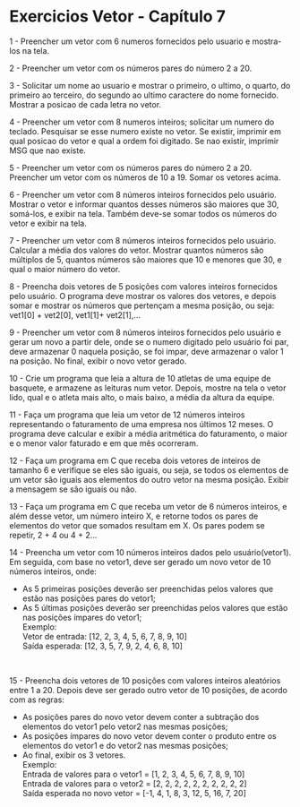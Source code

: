 # Exercicios Vetor - Capítulo 7

1 - Preencher um vetor com 6 numeros fornecidos pelo usuario e mostra-los na tela.
<br>

2 - Preencher um vetor com os números pares do número 2 a 20.
<br>

3 - Solicitar um nome ao usuario e mostrar o primeiro, o ultimo, o quarto, do primeiro ao terceiro, do segundo ao ultimo caractere do nome fornecido. Mostrar a posicao de cada letra no vetor.
 <br>

4 - Preencher um vetor com 8 numeros inteiros; solicitar um numero do teclado. Pesquisar se esse numero existe no vetor. 
	Se existir, imprimir em qual posicao do vetor e qual a ordem foi digitado. Se nao existir, imprimir MSG que nao existe.
<br>

5 - Preencher um vetor com os números pares do número 2 a 20. Preencher um vetor com os números de 10 a 19. Somar os vetores acima.
<br>
    
6 - Preencher um vetor com 8 números inteiros fornecidos pelo usuário. Mostrar o vetor e informar quantos desses números são maiores que 30, somá-los, e exibir na tela. Também deve-se somar todos os números do vetor e exibir na tela.
<br>

7 - Preencher um vetor com 8 números inteiros fornecidos pelo usuário. Calcular a média dos valores do vetor. Mostrar quantos números são múltiplos de 5, quantos números são maiores que 10 e menores que 30, e qual o maior número do vetor.
<br>

8 - Preencha dois vetores de 5 posições com valores inteiros fornecidos pelo usuário. O programa deve mostrar os valores dos vetores, e depois somar e mostrar os números que pertençam a mesma posição, ou seja: vet1[0] + vet2[0], vet1[1]+ vet2[1],... 
<br>

9 - Preencher um vetor com 8 números inteiros fornecidos pelo usuário e gerar um novo a partir dele, onde se o numero digitado pelo usuário foi par, deve armazenar 0 naquela posição, se foi impar, deve armazenar o valor 1 na posição. No final, exibir o novo vetor gerado. 
<br>

10 - Crie um programa que leia a altura de 10 atletas de uma equipe de basquete, e armazene as leituras num vetor. Depois, mostre na tela o vetor lido, qual e o atleta mais alto, o mais baixo, a média da altura da equipe.
<br>

11 - Faça um programa que leia um vetor de 12 números inteiros representando o faturamento de uma empresa nos últimos 12 meses. O programa deve calcular e exibir a média aritmética do faturamento, o maior e o menor valor faturado e em que mês ocorreram.
<br>

12 - Faça um programa em C que receba dois vetores de inteiros de tamanho 6 e verifique se eles são iguais, ou seja, se todos os elementos de um vetor são iguais aos elementos do outro vetor na mesma posição. Exibir a mensagem se são iguais ou não.
<br>

13 - Faça um programa em C que receba um vetor de 6 números inteiros, e além desse vetor, um número inteiro X, e retorne todos os pares de elementos do vetor que somados resultam em X. Os pares podem se repetir, 2 + 4 ou 4 + 2...
<br>

14 - Preencha um vetor com 10 números inteiros dados pelo usuário(vetor1). Em seguida, com base no vetor1, deve ser gerado um novo vetor de 10 números inteiros, onde:   
- As 5 primeiras posições deverão ser preenchidas pelos valores que estão nas posições pares do vetor1;  
- As 5 últimas posições deverão ser preenchidas pelos valores que estão nas posições ímpares do vetor1;    
Exemplo:     
Vetor de entrada: [12, 2, 3, 4, 5, 6, 7, 8, 9, 10]  
Saída esperada:   [12, 3, 5, 7, 9, 2, 4, 6, 8, 10]  

<br>

15 - Preencha dois vetores de 10 posições com valores inteiros aleatórios entre 1 a 20. Depois deve ser gerado outro vetor de 10 posições, de acordo com as regras:  
- As posições pares do novo vetor devem conter a subtração dos elementos do vetor1 pelo vetor2 nas mesmas posições;  
- As posições ímpares do novo vetor devem conter o produto entre os elementos do vetor1 e do vetor2 nas mesmas posições;  
- Ao final, exibir os 3 vetores.  
 Exemplo:  
 Entrada de valores para o vetor1 =   [1, 2, 3, 4, 5, 6, 7, 8, 9, 10]     
 Entrada de valores para o vetor2 =   [2, 2, 2, 2, 2, 2, 2, 2, 2, 2]    
 Saída esperada no novo vetor =       [-1, 4, 1, 8, 3, 12, 5, 16, 7, 20]  
